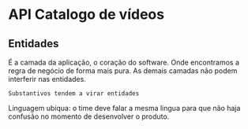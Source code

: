 # API Catalogo de vídeos

## Entidades
É a camada da aplicação, o coração do software. Onde encontramos a regra de negócio de forma mais pura. As demais camadas não podem interferir nas entidades.

`Substantivos tendem a virar entidades`

Linguagem ubiqua: o time deve falar a mesma lingua para que não haja confusão no momento de desenvolver o produto.

